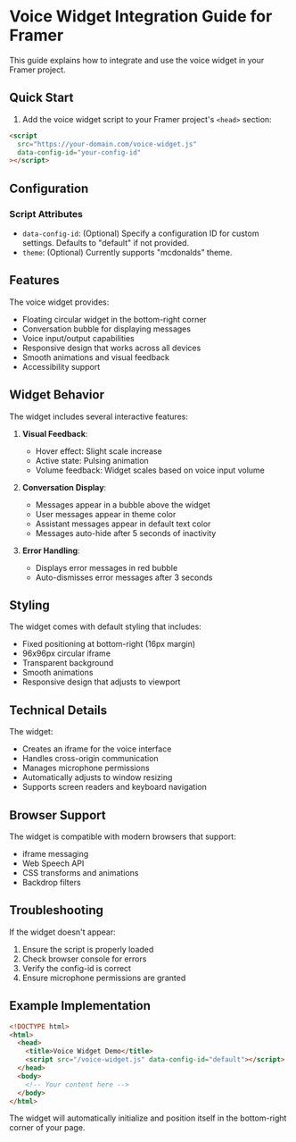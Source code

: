 # Voice Widget Integration Guide for Framer

This guide explains how to integrate and use the voice widget in your Framer project.

## Quick Start

1. Add the voice widget script to your Framer project's `<head>` section:

```html
<script
  src="https://your-domain.com/voice-widget.js"
  data-config-id="your-config-id"
></script>
```

## Configuration

### Script Attributes

- `data-config-id`: (Optional) Specify a configuration ID for custom settings. Defaults to "default" if not provided.
- `theme`: (Optional) Currently supports "mcdonalds" theme.

## Features

The voice widget provides:

- Floating circular widget in the bottom-right corner
- Conversation bubble for displaying messages
- Voice input/output capabilities
- Responsive design that works across all devices
- Smooth animations and visual feedback
- Accessibility support

## Widget Behavior

The widget includes several interactive features:

1. **Visual Feedback**:

   - Hover effect: Slight scale increase
   - Active state: Pulsing animation
   - Volume feedback: Widget scales based on voice input volume

2. **Conversation Display**:

   - Messages appear in a bubble above the widget
   - User messages appear in theme color
   - Assistant messages appear in default text color
   - Messages auto-hide after 5 seconds of inactivity

3. **Error Handling**:
   - Displays error messages in red bubble
   - Auto-dismisses error messages after 3 seconds

## Styling

The widget comes with default styling that includes:

- Fixed positioning at bottom-right (16px margin)
- 96x96px circular iframe
- Transparent background
- Smooth animations
- Responsive design that adjusts to viewport

## Technical Details

The widget:

- Creates an iframe for the voice interface
- Handles cross-origin communication
- Manages microphone permissions
- Automatically adjusts to window resizing
- Supports screen readers and keyboard navigation

## Browser Support

The widget is compatible with modern browsers that support:

- iframe messaging
- Web Speech API
- CSS transforms and animations
- Backdrop filters

## Troubleshooting

If the widget doesn't appear:

1. Ensure the script is properly loaded
2. Check browser console for errors
3. Verify the config-id is correct
4. Ensure microphone permissions are granted

## Example Implementation

```html
<!DOCTYPE html>
<html>
  <head>
    <title>Voice Widget Demo</title>
    <script src="/voice-widget.js" data-config-id="default"></script>
  </head>
  <body>
    <!-- Your content here -->
  </body>
</html>
```

The widget will automatically initialize and position itself in the bottom-right corner of your page.
